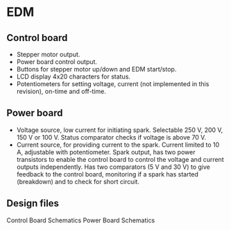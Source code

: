 # EDM

## Control board
* Stepper motor output.
* Power board control output.
* Buttons for stepper motor up/down and EDM start/stop.
* LCD display 4x20 characters for status.
* Potentiometers for setting voltage, current (not implemented in this revision), on-time and off-time.

## Power board
* Voltage source, low current for initiating spark. Selectable 250 V, 200 V, 150 V or 100 V. Status comparator checks if voltage is above 70 V.
* Current source, for providing current to the spark. Current limited to 10 A, adjustable with potentiometer.
Spark output, has two power transistors to enable the control board to control the voltage and current outputs independently. Has two comparators (5 V and 30 V) to give feedback to the control board, monitoring if a spark has started (breakdown) and to check for short circuit.

## Design files
Control Board Schematics
Power Board Schematics
